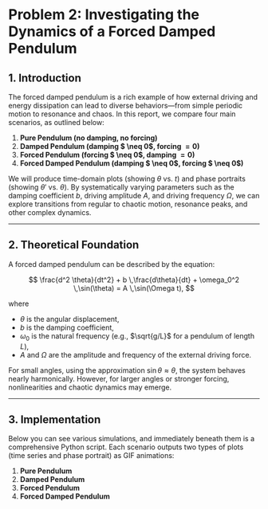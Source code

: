 # Problem 2: Investigating the Dynamics of a Forced Damped Pendulum

## 1. Introduction

The forced damped pendulum is a rich example of how external driving and energy dissipation can lead to diverse behaviors—from simple periodic motion to resonance and chaos. In this report, we compare four main scenarios, as outlined below:

1. **Pure Pendulum (no damping, no forcing)**
2. **Damped Pendulum (damping $ \neq 0$, forcing $=0$)**
3. **Forced Pendulum (forcing $ \neq 0$, damping $=0$)**
4. **Forced Damped Pendulum (damping $ \neq 0$, forcing $ \neq 0$)**

We will produce time-domain plots (showing $\theta$ vs. $t$) and phase portraits (showing $\theta'$ vs. $\theta$). By systematically varying parameters such as the damping coefficient $b$, driving amplitude $A$, and driving frequency $\Omega$, we can explore transitions from regular to chaotic motion, resonance peaks, and other complex dynamics.

---

## 2. Theoretical Foundation

A forced damped pendulum can be described by the equation:

$$
\frac{d^2 \theta}{dt^2} + b \,\frac{d\theta}{dt} + \omega_0^2 \,\sin(\theta) = A \,\sin(\Omega t),
$$

where
- $\theta$ is the angular displacement,
- $b$ is the damping coefficient,
- $\omega_0$ is the natural frequency (e.g., $\sqrt{g/L}$ for a pendulum of length $L$),
- $A$ and $\Omega$ are the amplitude and frequency of the external driving force.

For small angles, using the approximation $\sin\theta \approx \theta$, the system behaves nearly harmonically. However, for larger angles or stronger forcing, nonlinearities and chaotic dynamics may emerge.

---

## 3. Implementation

Below you can see various simulations, and immediately beneath them is a comprehensive Python script. Each scenario outputs two types of plots (time series and phase portrait) as GIF animations:

1. **Pure Pendulum**  
2. **Damped Pendulum**  
3. **Forced Pendulum**  
4. **Forced Damped Pendulum**




